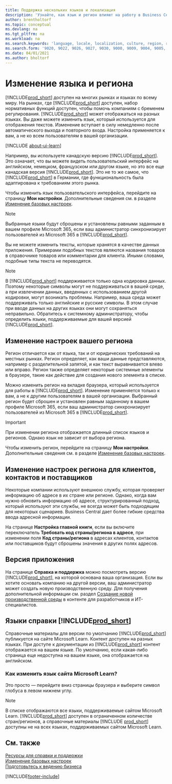 ```yaml
---
title: Поддержка нескольких языков и локализация
description: 'Узнайте, как язык и регион влияют на работу в Business Central. Измените язык пользовательского интерфейса на странице "Мои настройки".'
author: brentholtorf
ms.topic: conceptual
ms.devlang: na
ms.tgt_pltfrm: na
ms.workload: na
ms.search.keywords: 'language, locale, localization, culture, region, regional settings'
ms.search.form: '9020, 9022, 9026, 9027, 9030, 9000, 9009, 9004, 9005, 9024, 9006, 9007, 9010, 9016, 9017'
ms.date: 04/01/2021
ms.author: bholtorf
---
```

# <a name="changing-language-and-region"></a>Изменение языка и региона

[!INCLUDE[prod_short](includes/prod_short.md)] доступен на многих рынках и языках по всему миру. На рынках, где [!INCLUDE[prod_short](includes/prod_short.md)] доступен, набор нормативных функций доступен, чтобы помочь компаниям с бременем регулирования. [!INCLUDE[prod_short](includes/prod_short.md)] может отображаться на разных языках. Вы даже можете изменить язык, который используется для отображения текстов. Изменение вступает в силу немедленно после автоматического выхода и повторного входа. Настройка применяется к вам, а не ко всем пользователям в вашей организации.  

[!INCLUDE [about-ui-learn](includes/about-ui-learn.md)]

Например, вы используете канадскую версию [!INCLUDE[prod_short](includes/prod_short.md)]. Это означает, что вы можете видеть пользовательский интерфейс на английском, немецком, французском или другом языке, но это все еще канадская версия [!INCLUDE[prod_short](includes/prod_short.md)]. Это не то же самое, что [!INCLUDE[prod_short](includes/prod_short.md)] в Германии, где функциональность была адаптирована к требованиям этого рынка.  

Чтобы изменить язык пользовательского интерфейса, перейдите на страницу **Мои настройки**. Дополнительные сведения см. в разделе [Изменение базовых настроек](ui-change-basic-settings.md#language). 

> [!NOTE]  
> Выбранные языки будут сброшены и установлены равными заданным в вашем профиле Microsoft 365, если ваш администратор синхронизирует пользователей из Microsoft 365 в [!INCLUDE[prod_short](includes/prod_short.md)].

Вы не можете изменить тексты, которые хранятся в качестве данных приложения. Примерами подобных текстов являются названия товаров в справочнике товаров или комментарии для клиента. Иными словами, подобные типы текста не переводятся.  

> [!NOTE]  
> В [!INCLUDE[prod_short](includes/prod_short.md)] поддерживается только одна кодировка данных. Поэтому некоторые символы могут не поддерживаться в вашей среде, а при извлечении данных, введенных с использованием другой кодировки, могут возникать проблемы. Например, ваша среда может поддерживать только английские и русские символы. В этом случае при вводе данных на других языках они могут сохраняться неправильно. Обратитесь к системному администратору, чтобы определить языки, поддерживаемые для вашей версией [!INCLUDE[prod_short](includes/prod_short.md)].  

## <a name="changing-your-region-setting"></a>Изменение настроек вашего региона

Регион отличается как от языка, так и от юридических требований на местных рынках. Регион определяет, как ваши данные представляются, например с разделительной запятой, и как текст выравнивается влево или вправо. Регион также определяет некоторые системные элементы в браузере, такие как действие для создания нового элемента в списке.  

Можно изменить регион на вкладке браузера, который используется для работы в [!INCLUDE[prod_short](includes/prod_short.md)]. Изменение применяется только к вам, а не к другим пользователям в вашей организации.  Выбранный регион будет сброшен и установлен равным заданному в вашем профиле Microsoft 365, если ваш администратор синхронизирует пользователей из Microsoft 365 в [!INCLUDE[prod_short](includes/prod_short.md)].

> [!IMPORTANT]  
> При изменении региона отображается длинный список языков и регионов. Однако язык не зависит от выбора региона.  

Чтобы изменить регион, перейдите на страницу **Мои настройки**. Дополнительные сведения см. в разделе [Изменение базовых настроек](ui-change-basic-settings.md).  

## <a name="changing-the-region-setting-for-customers-contacts-and-vendors"></a>Изменение настроек региона для клиентов, контактов и поставщиков

Некоторые компании используют внешнюю службу, которая проверяет информацию об адресе в их стране или регионе. Однако, когда вам нужно обновить информацию об адресе, структурированный подход, который используют эти службы, не всегда может быть подходящим для некоторых сценариев. Business Central дает более гибкие средства ввода адресной информации.

На странице **Настройка главной книги**, если вы включите переключатель **Требовать код страны/региона в адресе**, при изменении поля **Код страны/региона** в адресах клиентов, контактов или поставщиков будут сброшены значения в других полях адресов.

## <a name="application-version"></a>Версия приложения

На странице **Справка и поддержка** можно посмотреть версию [!INCLUDE[prod_short](includes/prod_short.md)], на которой основана ваша организация. Если вы хотите основать компанию на другой версии, ваш администратор может создать новую производственную среду. Для получения дополнительной информации см. раздел [Создание новой производственной среды](/dynamics365/business-central/dev-itpro/administration/tenant-admin-center-environments#create-a-new-production-environment) в контенте для разработчиков и ИТ-специалистов.  

## <a name="languages-of-the--help"></a>Языки справки [!INCLUDE[prod_short](includes/prod_short.md)]

Справочные материалы для версии по умолчанию [!INCLUDE[prod_short](includes/prod_short.md)] публикуется на сайте Microsoft Learn. Контент доступен на разных языках. При доступе к документации из [!INCLUDE[prod_short](includes/prod_short.md)] контент отображается на вашем языке. По умолчанию, если какая-либо страница еще недоступна на вашем языке, она отображается на английском.

### <a name="how-do-i-change-the-language-of-the-microsoft-learn-site"></a>Как изменить язык сайта Microsoft Learn?

Это просто — перейдите вниз страницы браузера и выберите символ глобуса в левом нижнем углу.

> [!NOTE]  
> В списке отображаются все языки, поддерживаемые сайтом Microsoft Learn. [!INCLUDE[prod_short](includes/prod_short.md)] доступен в ограниченном количестве стран/регионов, а справочные материалы [!INCLUDE [prod_short](includes/prod_short.md)] доступны не на всех языках, поддерживаемых сайтом Microsoft Learn.

## <a name="see-also"></a>См. также

[Ресурсы для справки и поддержки](product-help-and-support.md)  
[Изменение базовых настроек](ui-change-basic-settings.md)  
[Подготовьтесь к ведению бизнеса](ui-get-ready-business.md)  


[!INCLUDE[footer-include](includes/footer-banner.md)]
